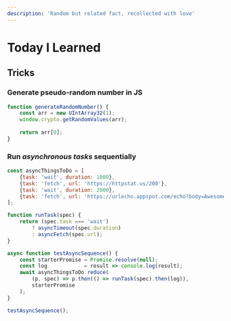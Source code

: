 ```yaml
---
description: 'Random but related fact, recollected with love'
---
```


# Today I Learned

## Tricks

### Generate pseudo-random number in JS

```javascript
function generateRandomNumber() {
    const arr = new UIntArray32(1);
    window.crypto.getRandomValues(arr);
    
    return arr[0];
}
```

### Run _asynchronous tasks_ sequentially

```javascript
const asyncThingsToDo = [
    {task: 'wait', duration: 1000},
    {task: 'fetch', url: 'https://httpstat.us/200'},
    {task: 'wait', duration: 2000},
    {task: 'fetch', url: 'https://urlecho.appspot.com/echo?body=Awesome!'},
];

function runTask(spec) {
    return (spec.task === 'wait')
        ? asyncTimeout(spec.duration)
        : asyncFetch(spec.url);
}

async function testAsyncSequence() {
    const starterPromise = Promise.resolve(null);
    const log            = result => console.log(result);
    await asyncThingsToDo.reduce(
        (p, spec) => p.then(() => runTask(spec).then(log)),
        starterPromise
    );
}

testAsyncSequence();
```


